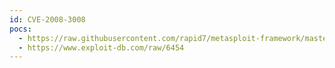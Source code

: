 ```yaml
---
id: CVE-2008-3008
pocs:
  - https://raw.githubusercontent.com/rapid7/metasploit-framework/master/modules/exploits/windows/browser/ms08_053_mediaencoder.rb
  - https://www.exploit-db.com/raw/6454
---
```

